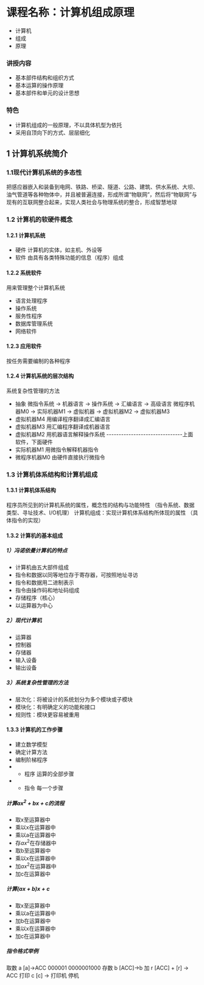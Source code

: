# 课程名称：计算机组成原理
- 计算机
- 组成
- 原理
### 讲授内容
- 基本部件结构和组织方式
- 基本运算的操作原理
- 基本部件和单元的设计思想
### 特色
- 计算机组成的一般原理，不以具体机型为依托
- 采用自顶向下的方式、层层细化
## 1 计算机系统简介
### 1.1现代计算机系统的多态性
把感应器嵌入和装备到电网、铁路、桥梁、隧道、公路、建筑、供水系统、大坝、油气管道等各种物体中，并且被普遍连接，形成所谓“物联网”，然后将“物联网”与现有的互联网整合起来，实现人类社会与物理系统的整合，形成智慧地球
### 1.2 计算机的软硬件概念
#### 1.2.1 计算机系统
- 硬件 计算机的实体，如主机、外设等
- 软件 由具有各类特殊功能的信息（程序）组成
#### 1.2.2 系统软件
用来管理整个计算机系统
- 语言处理程序
- 操作系统
- 服务性程序
- 数据库管理系统
- 网络软件
#### 1.2.3 应用软件
按任务需要编制的各种程序
#### 1.2.4 计算机系统的层次结构
系统复杂性管理的方法
- 抽象
微指令系统 -> 机器语言 -> 操作系统 -> 汇编语言 -> 高级语言
微程序机器M0 -> 实际机器M1 -> 虚拟机器 -> 虚拟机器M2 -> 虚拟机器M3
- 虚拟机器M4 用编译程序翻译成汇编语言
- 虚拟机器M3 用汇编程序翻译成机器语言
- 虚拟机器M2 用机器语言解释操作系统
-------------------------------上面软件，下面硬件
- 实际机器M1 用微指令解释机器指令
- 微程序机器M0 由硬件直接执行微指令
### 1.3 计算机体系结构和计算机组成
#### 1.3.1 计算机体系结构
程序员所见到的计算机系统的属性，概念性的结构与功能特性
（指令系统、数据类型、寻址技术、I/O机理）
计算机组成：实现计算机体系结构所体现的属性
（具体指令的实现）
#### 1.3.2 计算机的基本组成
##### 1）冯诺依曼计算机的特点
- 计算机由五大部件组成
- 指令和数据以同等地位存于寄存器，可按照地址寻访
- 指令和数据用二进制表示
- 指令由操作码和地址码组成
- 存储程序（核心）
- 以运算器为中心

##### 2）现代计算机
- 运算器
- 控制器
- 存储器
- 输入设备
- 输出设备
##### 3）系统复杂性管理的方法
- 层次化：将被设计的系统划分为多个模块或子模块
- 模块化：有明确定义的功能和接口
- 规则性：模块更容易被重用
#### 1.3.3 计算机的工作步骤
- 建立数学模型
- 确定计算方法
- 编制阶梯程序
- - 程序 运算的全部步骤
- - 指令 每一个步骤

##### 计算$ax^2+bx+c$的流程
- 取x至运算器中
- 乘以x在运算器中
- 乘以a在运算器中
- 存$ax^2$在存储器中
- 取b至运算器中
- 乘以x在运算器中
- 加$ax^2$在运算器中
- 加c在运算器中

##### 计算$(ax+b)x+c$
- 取x至运算器中
- 乘以a在运算器中
- 加b在运算器中
- 乘以x在运算器中
- 加c在运算器中
##### 指令格式举例
取数 a              [a]->ACC
000001 0000001000
存数 b              [ACC]->b
加   r              [ACC] + [r] -> ACC
打印 c               [c] -> 打印机
停机
